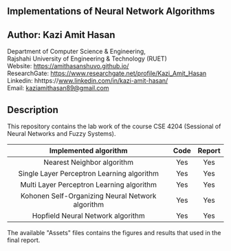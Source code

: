 ## Implementations of Neural Network Algorithms
 
## Author: Kazi Amit Hasan

Department of Computer Science & Engineering, <br>
Rajshahi University of Engineering & Technology (RUET) <br>
Website: https://amithasanshuvo.github.io/ <br>
ResearchGate: https://www.researchgate.net/profile/Kazi_Amit_Hasan <br>
Linkedin: hhttps://www.linkedin.com/in/kazi-amit-hasan/ <br>
Email: kaziamithasan89@gmail.com

## Description

This repository contains the lab work of the course CSE 4204 (Sessional of Neural Networks and Fuzzy Systems). 

|           Implemented algorithm           | Code | Report |
|:-----------------------------------------:|:----:|:------:|
|         Nearest Neighbor algorithm        |  Yes |   Yes  |
| Single Layer Perceptron Learning algorithm |  Yes |   Yes  |
|  Multi Layer Perceptron Learning algorithm |  Yes |   Yes  |
|  Kohonen Self-Organizing Neural Network algorithm |  Yes |   Yes  |
|  Hopfield Neural Network algorithm|  Yes |   Yes  |

The available "Assets" files contains the figures and results that used in the final report.

